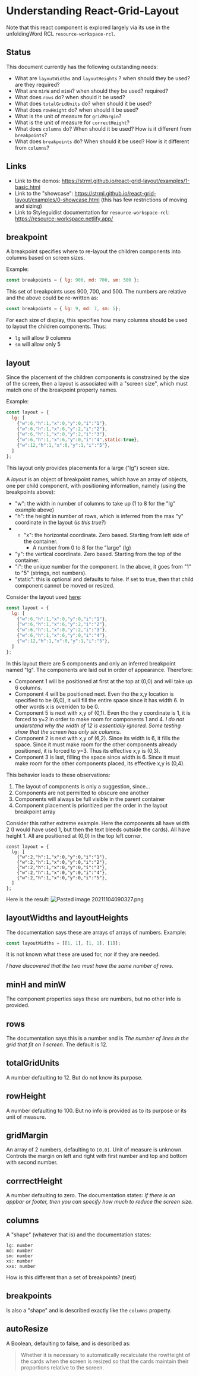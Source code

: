 # Understanding React-Grid-Layout

Note that this react component is explored largely via its use in the unfoldingWord RCL `resource-workspace-rcl`.

## Status

This document currently has the following outstanding needs:
- What are `layoutWidths` and `layoutHeights` ? when should they be used? are they required?
- What are `minW` and `minH`? when should they be used? required?
- What does `rows` do? when should it be used?
- What does `totalGridUnits` do? when should it be used?
- What does `rowHeight` do? when should it be used?
- What is the unit of measure for `gridMargin`?
- What is the unit of measure for `correctHeight`?
- What does `columns` do? When should it be used? How is it different from `breakpoints`?
- What does `breakpoints` do? When should it be used? How is it different from `columns`?

## Links
- Link to the demos: https://strml.github.io/react-grid-layout/examples/1-basic.html
- Link to the "showcase": https://strml.github.io/react-grid-layout/examples/0-showcase.html (this has few restrictions of moving and sizing)
- Link to Styleguidist documentation for `resource-workspace-rcl`: https://resource-workspace.netlify.app/


## breakpoint

A breakpoint specifies where to re-layout the children components into columns based on screen sizes.

Example:
```js
const breakpoints = { lg: 900, md: 700, sm: 500 };
```

This set of breakpoints uses 900, 700, and 500. The numbers are relative and the above could be re-written as:

```js
const breakpoints = { lg: 9, md: 7, sm: 5};
```

For each size of display, this specifies how many columns should be used to layout the children components. Thus:
- `lg` will allow 9 columns
- `sm` will allow only 5

## layout

Since the placement of the children components is constrained by the size of the screen, then a layout is associated with a "screen size", which must match one of the breakpoint property names.

Example:
```js
const layout = {
  lg: [
    {"w":6,"h":1,"x":0,"y":0,"i":"1"},
    {"w":6,"h":1,"x":6,"y":2,"i":"2"},
    {"w":6,"h":1,"x":0,"y":2,"i":"3"},
    {"w":6,"h":1,"x":6,"y":0,"i":"4",static:true},
    {"w":12,"h":1,"x":0,"y":1,"i":"5"},
  ]
};
```
This layout only provides placements for a large ("lg") screen size.

A *layout* is an object of breakpoint names, which have an array of objects, one per child component, with positioning information, namely (using the breakpoints above):

- "w": the width in number of columns to take up (1 to 8 for the "lg" example above)
- "h": the height in number of rows, which is inferred from the max "y" coordinate in the layout (*is this true?*)
- - "x": the horizontal coordinate. Zero based. Starting from left side of the container.
	- A number from 0 to 8 for the "large" (lg) 
- "y": the vertical coordinate. Zero based. Starting from the top of the container.
- "i": the unique number for the component. In the above, it goes from "1" to "5" (strings, not numbers).
- "static": this is optional and defaults to false. If set to true, then that child component cannot be moved or resized.

Consider the layout used [here](https://resource-workspace.netlify.app/#!/Workspace/1):

```js
const layout = {
  lg: [
    {"w":6,"h":1,"x":0,"y":0,"i":"1"},
    {"w":6,"h":1,"x":6,"y":2,"i":"2"},
    {"w":6,"h":1,"x":0,"y":2,"i":"3"},
    {"w":6,"h":1,"x":6,"y":0,"i":"4"},
    {"w":12,"h":1,"x":0,"y":1,"i":"5"},
  ]
};
```
In this layout there are 5 components and only an inferred breakpoint named "lg". The components are laid out in order of appearance. Therefore:
- Component 1 will be positioned at first at the top at (0,0) and will take up 6 columns.
- Component 4 will be positioned next. Even tho the x,y location is specified to be (6,0), it will fill the entire space since it has width 6. In other words x is overriden to be 0.
- Component 5 is next with x,y of (0,1). Even tho the y coordinate is 1, it is forced to y=2 in order to make room for components 1 and 4. *I do not understand why the width of 12 is essentially ignored. Some testing show that the screen has only six columns.*
- Component 2 is next with x,y of (6,2). Since its width is 6, it fills the space. Since it must make room for the other components already positioned, it is forced to y=3. Thus its effective x,y is (0,3).
- Component 3 is last, filling the space since width is 6. Since it must make room for the other components placed, its effective x,y is (0,4).

This behavior leads to these observations:
1. The layout of components is only a suggestion, since...
2. Components are not permitted to obscure one another
3. Components will always be full visible in the parent container
4. Component placement is prioritized per the order in the layout breakpoint array

Consider this rather extreme example. Here the components all have width 2 (I would have used 1, but then the text bleeds outside the cards). All have height 1. All are positioned at (0,0) in the top left corner.
```
const layout = {
  lg: [
    {"w":2,"h":1,"x":0,"y":0,"i":"1"},
    {"w":2,"h":1,"x":0,"y":0,"i":"2"},
    {"w":2,"h":1,"x":0,"y":0,"i":"3"},
    {"w":2,"h":1,"x":0,"y":0,"i":"4"},
    {"w":2,"h":1,"x":0,"y":0,"i":"5"},
  ]
};
```
Here is the result:
![Pasted image 20211104090327.png](Pasted%20image%2020211104090327.png)

## layoutWidths and layoutHeights
The documentation says these are arrays of arrays of numbers.
Example:
```js
const layoutWidths = [[1, 1], [1, 1], [1]];
```

It is not known what these are used for, nor if they are needed.

*I have discovered that the two must have the same number of rows.*

## minH and minW

The component properties says these are numbers, but no other info is provided.

## rows

The documentation says this is a number and is *The number of lines in the grid that fit on 1 screen.* The default is 12.

## totalGridUnits

A number defaulting to 12. But do not know its purpose.

## rowHeight

A number defaulting to 100. But no info is provided as to its purpose or its unit of measure.

## gridMargin

An array of 2 numbers, defaulting to `[0,0]`. Unit of measure is unknown. Controls the margin on left and right with first number and top and bottom with second number.

## corrrectHeight

A number defaulting to zero. The documentation states: *If there is an appbar or footer, then you can specify how much to reduce the screen size.*

## columns

A "shape" (whatever that is) and the documentation states:
```
lg: number
md: number
sm: number
xs: number
xxs: number
```

How is this different than a set of breakpoints? (next)

## breakpoints

Is also a "shape" and is described exactly like the `columns` property.

## autoResize

A Boolean, defaulting to false, and is described as:
> Whether it is necessary to automatically recalculate the rowHeight of the cards when the screen is resized so that the cards maintain their proportions relative to the screen.